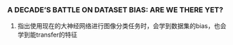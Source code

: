 ### A DECADE’S BATTLE ON DATASET BIAS: ARE WE THERE YET?
1. 指出使用现在的大神经网络进行图像分类任务时，会学到数据集的bias，也会学到能transfer的特征